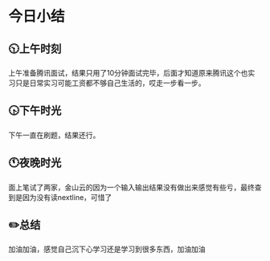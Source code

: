 # 今日小结

## :clock1030:上午时刻

上午准备腾讯面试，结果只用了10分钟面试完毕，后面才知道原来腾讯这个也实习只是日常实习可能工资都不够自己生活的，哎走一步看一步。


## :clock430:下午时光

下午一直在刷题，结果还行。

## :clock11:夜晚时光

面上笔试了两家，金山云的因为一个输入输出结果没有做出来感觉有些亏，最终查到是因为没有读nextline，可惜了

## :pencil2:总结

加油加油，感觉自己沉下心学习还是学习到很多东西，加油加油